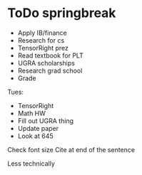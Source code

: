 # ToDo springbreak

- Apply IB/finance
- Research for cs
- TensorRight prez
- Read textbook for PLT
- UGRA scholarships
- Research grad school
- Grade 


Tues:
- TensorRight
- Math HW 
- Fill out UGRA thing
- Update paper
- Look at 645




Check font size
Cite at end of the sentence


Less technically

